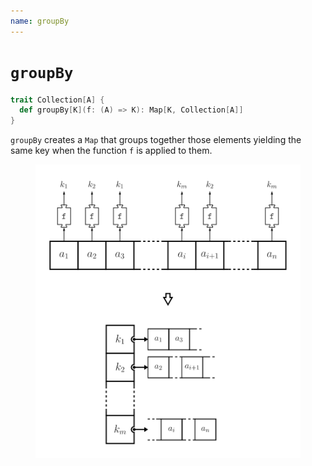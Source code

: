 ```yaml
---
name: groupBy
---
```


# `groupBy`

~~~ scala
trait Collection[A] {
  def groupBy[K](f: (A) => K): Map[K, Collection[A]]
}
~~~

`groupBy` creates a `Map` that groups together those elements yielding the same key when the function `f` is applied to them.

<figure class="diagram">
  <img src="images/groupBy.svg" alt="groupBy function">
  <!-- <figcaption class="diagram-desc"></figcaption> -->
</figure>
